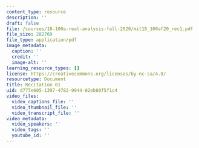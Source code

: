 ```yaml
---
content_type: resource
description: ''
draft: false
file: /courses/18-100a-real-analysis-fall-2020/mit18_100af20_rec1.pdf
file_size: 282769
file_type: application/pdf
image_metadata:
  caption: ''
  credit: ''
  image-alt: ''
learning_resource_types: []
license: https://creativecommons.org/licenses/by-nc-sa/4.0/
resourcetype: Document
title: Recitation 01
uid: d777e605-1397-4782-9944-02eb80f5f1c4
video_files:
  video_captions_file: ''
  video_thumbnail_file: ''
  video_transcript_file: ''
video_metadata:
  video_speakers: ''
  video_tags: ''
  youtube_id: ''
---
```

